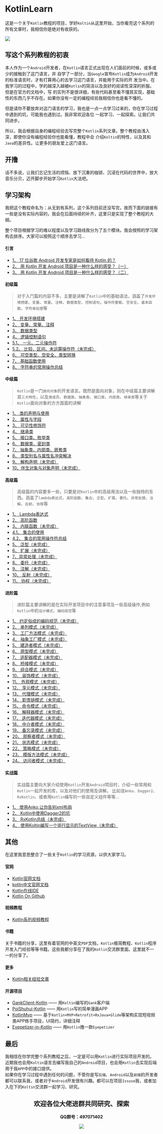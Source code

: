 
# KotlinLearn

这是一个关于`Kotlin`教程的项目，学好`Koltin`从这里开始，当你看完这个系列的所有文章时，我相信你是绝对有收获的。

<p align = "center">
    
![](img/ic_kotlin.png)

</p>

## 写这个系列教程的初衷

本人作为一个`Android`开发者，在`Kotlin`语言正式出现在人们面前的时候，或多或少的接触到了这门语言，并
自学了一部分，当`Google`宣布`Kotlin`成为`Android`开发的标准语言时，才有打算用心的去学习这门语言，并能用于实际的开
发当中。在我学习的过程中，学的越深入越被`Kotlin`的简洁以及良好的阅读性深深的折服。但是在官方的文档中，写
的实列不是很详细，有些代码甚至看不懂其实现，基础性的东西几乎不存在。如果你没有一定的编程经验我相信你也是看不懂的。   

但是请你不要放弃对这门语言的学习，我也是一点一点学习过来的，你在学习过程中遇到的坑，可能我也遇到过。我非常欢迎各位
一起学习、一起探索。让我们共同进步。  

所以，我会根据自身的编程经验去写完整个`Kotlin`系列文章。整个教程由浅入深，即使你没有编程经验你也能看懂，教程中会
介绍`Koltin`的特性，以及其和`Java`的差异性。让更多的朋友爱上这门语言。

## 开撸
话不多说，让我们忘记生活的烦恼、放下沉重的枷锁、沉浸在代码的世界中，放大音乐分贝，迈开脚步开始学习`Kotlin`大法吧。

## 学习架构
我把这个教程命名为：从无到有系列，这个系列目前还没写完，故而下面的链接有一些是没有实际内容的，我会在后面持续的补齐，这里只是实现了整个教程的大纲。   

整个项目根据学习的难以程度以及学习路线我分为了五个模块。我会按照的学习架构去排序。大家可以按照这个顺序去学习...

#### 引言
- [1、 17 位谷歌 Android 开发专家是如何看待 Kotlin 的？](https://mp.weixin.qq.com/s/mWPJiefaNpK8EuoJYvhbhg)
- [2、 用 Kotlin 开发 Android 项目是一种什么样的感受？（一）](https://www.jianshu.com/p/8a1fce6fa93a)
- [3、 用 Kotlin 开发 Android 项目是一种什么样的感受？（二）](https://www.jianshu.com/p/b444aea1b038)

#### 初级篇
> 对于入门篇的内容不多，主要是讲解了`Kotlin`中的基础语法，涵盖了`开发环境搭建`、`变量`、`常量`、`注释`、`数据类型`、`控制语句`，`操作符重载`、`空安全`、`基本函数`、`字符串处理`等

- [1、 开发环境搭建](https://juejin.im/post/5a37e2dbf265da43231b1504)
- [2、 变量、常量、注释](https://juejin.im/post/5a39ef7af265da4311205967)
- [3、 数据类型](https://juejin.im/post/5a36020b6fb9a0451543f5c8)
- [4、 逻辑控制语句](https://juejin.im/post/5a369ccaf265da4325296247)
- [5.1、 一元、二元操作符](https://juejin.im/post/5a4ce9865188257d6a7ef291)
- [5.2、 比较、区间、未运算操作符（未完成）](#)
- [6、 可空类型、空安全、类型转换](https://juejin.im/post/5a5b06f26fb9a01cb42c5206)
- [7、 基础函数使用](https://juejin.im/post/5a6377425188257329148665)
- [8、 字符串的常用操作总结](https://juejin.im/post/5b0ae06df265da0db64e3d63)

#### 中级篇
> `Kotlin`是一门`面向对象`的开发语言。既然是面向对象，则在中级篇主要讲解其`三大特性`，以及`类成员`、`数据类`、`抽象类`、`接口类`、`内部类`、`继承类`等关于`Kotlin`面向对象的方方面面的讲解

- [1、 类的声明与使用](https://juejin.im/post/5a3297de6fb9a045055e295e)
- [2、 属性与字段](https://juejin.im/post/5a6378266fb9a01ca10b00e4)
- [3、 可见性修饰符](https://juejin.im/post/5a3293ec51882531926ebfe6)
- [4、 继承类](https://juejin.im/post/5a6303fb51882573467d0fbc)
- [5、 接口类、枚举类](https://juejin.im/post/5a34c551518825552b3f9c91)
- [6、 数据类、密封类](https://juejin.im/post/5a37e4b45188253aea1f7219)
- [7、 抽象类、内部类、嵌套类](https://juejin.im/post/5a48a0e8518825455f2fa070)
- [8、 类型别名与属性名冲突解决](https://juejin.im/post/5c8cbd45f265da2dda6997d3)
- [9、 解构声明（未完成）](#)
- [10、伴生对象与对象声明（未完成）](#)

#### 高级篇
> 高级篇的内容要多一些，只要是对`Kotlin`中的高级用法以及一些独特的东西。涵盖了`lambda表达式`、`高阶函数`、`集合`、`泛型`、`扩展`、`委托`、`异常处理`、`注解`、`反射`、`协程`等

- [1、 Lambda表达式](https://juejin.im/post/5ab9a5ccf265da239f076284)
- [2、 高阶函数](https://juejin.im/post/5b198c675188257d7a49b3ec)
- [3、 内联函数（未完成）](#)
- [4.1、 集合的使用](https://juejin.im/post/5ab7a9c4f265da2377196038)
- [4.2、 集合的常用操作符总结](https://juejin.im/post/5b1f7699f265da6e155d5965)
- [5、 泛型（未完成）](#)
- [6、 扩展（未完成）](#)
- [7、异常处理（未完成）](#)
- [8、 委托（未完成）](#)
- [9、 注解（未完成）](#)
- [10、 反射（未完成）](#)
- [11、 协程（未完成）](https://github.com/Kotlin/kotlinx.coroutines)

#### 进阶篇
> 进阶篇主要讲解的是在实际开发项目中的注意事项及一些高级操作,例如`Kotlin`中的`设计模式`、`编码规范`等

- [1、 约定俗成的编码规范（未完成）](#)
- [2、 单列模式（未完成）](#)
- [3、 工厂方法模式（未完成）](#)
- [4、 抽象工厂模式（未完成）](#)
- [5、 建造者模式（未完成）](#)
- [6、 原型模式（未完成）](#)
- [7、 适配器模式（未完成）](#)
- [8、 桥接模式（未完成）](#)
- [9、 组合模式（未完成）](#)
- [10、 装饰模式（未完成）](#)
- [11、 外观模式（未完成）](#)
- [12、 享元模式（未完成）](#)
- [13、 代理模式（未完成）](#)
- [14、 职责链模式（未完成）](#)
- [15、 命令模式（未完成）](#)
- [16、 解释器模式（未完成）](#)
- [17、 迭代器模式（未完成）](#)
- [18、 中介者模式（未完成）](#)
- [19、 备忘录模式（未完成）](#)
- [20、 观察者模式（未完成）](#)
- [21、 状态模式（未完成）](#)
- [22、 策略模式（未完成）](#)
- [23、 模版方法模式（未完成）](#)
- [24、 访问者模式（未完成）](#)

#### 实战篇
> 实战篇主要向大家介绍使用`Kotlin`开发`Android`项目时，介绍一些常用和`Kotlin`一起开发的库，以及对他们的使用及讲解。
比如说`Anko`、`Dagger2`、`RxKotlin`、或者用`Kotlin`编写的一些自定义组件等等...

- [1、 使用Anko,让你告别xml布局](https://github.com/Jetictors/anko_kotlin_gank_client)
- [2、 Kotlin中使用Dagger2的坑](https://github.com/Jetictors/kotlin-java-dagger2)
- [3、 RxKotlin总结（未完成）](#)
- [4、 使用Koltin编写一个竖行显示的TextView（未完成）](#)

## 其他

在这里我意思整合了一些关于`Kotlin`的学习资源，以供大家学习。

#### 官网
- [Kotlin官网文档](https://kotlinlang.org/docs/reference/)
- [kotlin中文官网文档](http://www.kotlincn.net/docs/reference/)
- [Kotlin在线IDE](https://try.kotlinlang.org/)
- [Kotlin On Github](https://github.com/JetBrains/kotlin)

#### 视频教程
- [Kotlin系列视频教程](https://github.com/enbandari/Kotlin-Tutorials)

#### 书籍
关于书籍的分享，这里有着官网的中英文`PDF`文档，`Kotlin`极简教程、`Kotlin`程序开发入门经验等等书籍。这些我都分享在了我的`Kotlin`交流群里面。这里就不一一的分享了。

#### 更多
- [Kotlin相关经验文章](https://juejin.im/tag/Kotlin?utm_source=awesome_kotlin&utm_medium=jjzl)

#### 开源项目
- [GankClient-Kotlin](https://github.com/githubwing/GankClient-Kotlin) —— 用`Koltin`编写的`Gank`客户端
- [PoiShuhui-Kotlin](https://github.com/wuapnjie/PoiShuhui-Kotlin) —— 用`Kotlin`写的简单漫画APP
- [KotlinMvp](https://github.com/git-xuhao/KotlinMvp) —— 基于`Kotlin+MVP+Retrofit+RxJava+Glide`等架构实现短视频类APP练手项目，UI简约，详细注释
- [Eyepetizer-in-Kotlin](https://github.com/LRH1993/Eyepetizer-in-Kotlin) —— 用`Kotlin`撸一款`Eyepetizer`

## 最后
我相信在你学完整个系列教程之后，一定是可以用`Kotlin`进行实际项目开发的。近期我也会用`Koltin`语言去编写我自己的`Android`项目，也会用`Kotlin`去实现后端用于我`APP`中的接口提供。   
如果你在学习过程中遇到任何的问题，不管你是写`后端`、`Android`以及`前端`的开发者都可以联系我，或者对于`Android`开发很有兴趣。都可以在项目`Issuse`我，或者加入在下的`Koltin`交流群一起学习、研究。

<p align = "center">
    <h2 align="center">欢迎各位大佬进群共同研究、探索
    <br/>
    <h4 align="center">QQ群号：497071402
    <br/>
    
![](img/ic_qq.png)

</p>



